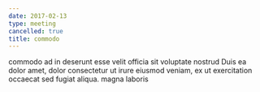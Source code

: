 ```yaml
---
date: 2017-02-13
type: meeting
cancelled: true
title: commodo
---
```

commodo ad in deserunt esse velit officia sit voluptate nostrud Duis ea dolor amet, dolor consectetur ut irure eiusmod veniam, ex ut exercitation occaecat sed fugiat aliqua. magna laboris